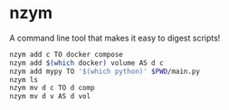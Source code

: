 # nzym
A command line tool that makes it easy to digest scripts!


```bash
nzym add c TO docker compose
nzym add $(which docker) volume AS d c 
nzym add mypy TO '$(which python)' $PWD/main.py
nzym ls
nzym mv d c TO d comp
nzym mv d v AS d vol
```
